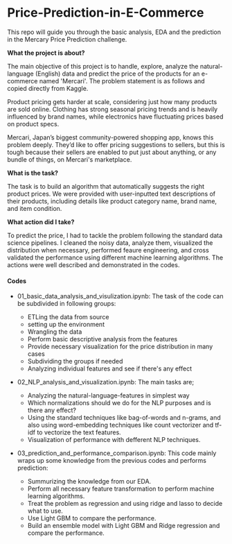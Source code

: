 # Price-Prediction-in-E-Commerce
This repo will guide you through the basic analysis, EDA and the prediction in the Mercary Price Prediction challenge. 

**What the project is about?**

The main objective of this project is to handle, explore, analyze the natural-language (English) data and predict the price of the products for an e-commerce named 'Mercari'. The problem statement is as follows and copied directly from Kaggle. 

Product pricing gets harder at scale, considering just how many products are sold online. Clothing has strong seasonal pricing trends and is heavily influenced by brand names, while electronics have fluctuating prices based on product specs.

Mercari, Japan’s biggest community-powered shopping app, knows this problem deeply. They’d like to offer pricing suggestions to sellers, but this is tough because their sellers are enabled to put just about anything, or any bundle of things, on Mercari's marketplace.

**What is the task?**

The task is to build an algorithm that automatically suggests the right product prices. We were provided with user-inputted text descriptions of their products, including details like product category name, brand name, and item condition.

**What action did I take?**

To predict the price, I had to tackle the problem following the standard data science pipelines. I cleaned the noisy data, analyze them, visualized the distribution when necessary, performed feaure engineering, and cross validated the performance using different machine learning algorithms. The actions were well described and demonstrated in the codes. 

#### Codes ####

* 01_basic_data_analysis_and_visulization.ipynb: The task of the code can be subdivided in following groups:

  - ETLing the data from source
  - setting up the environment
  - Wrangling the data
  - Perform basic descriptive analysis from the features
  - Provide necessary visualization for the price distribution in many cases
  - Subdividing the groups if needed
  - Analyzing individual features and see if there's any effect
  
 * 02_NLP_analysis_and_visualization.ipynb: The main tasks are;
 
   - Analyzing the natural-language-features in simplest way
   - Which normalizations should we do for the NLP purposes and is there any effect?
   - Using the standard techniques like bag-of-words and n-grams, and also using word-embedding techniques like count vectorizer and tf-idf to vectorize the text features.
   - Visualization of performance with defferent NLP techniques.
   
  * 03_prediction_and_performance_comparison.ipynb: This code mainly wraps up some knowledge from the previous codes and performs prediction:
  
    - Summurizing the knowledge from our EDA. 
    - Perform all necessary feature transformation to perform machine learning algorithms.
    - Treat the problem as regression and using ridge and lasso to decide what to use.
    - Use Light GBM to compare the performance.
    - Build an ensemble model with Light GBM and Ridge regression and compare the performance. 
    
 
 

 





